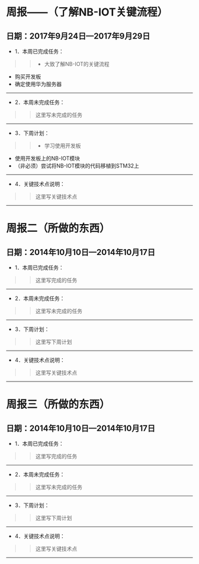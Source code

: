 # 周报——（了解NB-IOT关键流程）		
## 日期：2017年9月24日—2017年9月29日
* 1．本周已完成任务：<br> 
 >> * 大致了解NB-IOT的关键流程<br> 
 * 购买开发板<br> 
 * 确定使用华为服务器<br> 
 
* * *

* 2．本周未完成任务：<br>
>>这里写未完成的任务

* * *
* 3．下周计划：<br>
>> * 学习使用开发板<br>
* 使用开发板上的NB-IOT模块<br>
* （非必须）尝试将NB-IOT模块的代码移植到STM32上<br>
 
 * * *
* 4．关键技术点说明：<br>
>>这里写关键技术点

* * *

# 周报二（所做的东西）		
## 日期：2014年10月10日—2014年10月17日
* 1．本周已完成任务：<br> 
 >>这里写完成的任务
 
* * *

* 2．本周未完成任务：<br>
>>这里写未完成的任务

* * *
* 3．下周计划：<br>
>>这里写下周计划
 
 * * *
* 4．关键技术点说明：<br>
>>这里写关键技术点

* * *

# 周报三（所做的东西）				
## 日期：2014年10月10日—2014年10月17日
* 1．本周已完成任务：<br> 
 >>这里写完成的任务
 
* * *

* 2．本周未完成任务：<br>
>>这里写未完成的任务

* * *
* 3．下周计划：<br>
>>这里写下周计划
 
 * * *
* 4．关键技术点说明：<br>
>>这里写关键技术点

* * *
